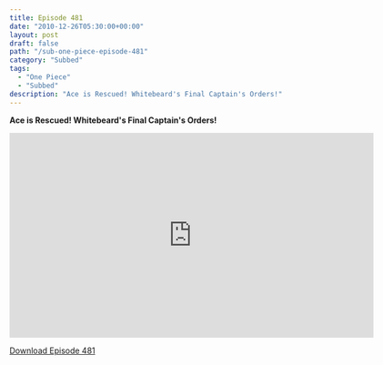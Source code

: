 ```yaml
---
title: Episode 481
date: "2010-12-26T05:30:00+00:00"
layout: post
draft: false
path: "/sub-one-piece-episode-481"
category: "Subbed"
tags:
  - "One Piece"
  - "Subbed"
description: "Ace is Rescued! Whitebeard's Final Captain's Orders!"
---
```


**Ace is Rescued! Whitebeard's Final Captain's Orders!**

<iframe width="640" height="360" src="https://www.rapidvideo.com/e/G6FRPEXQQM" frameborder="0" marginwidth=0 marginheight=0 scrolling=no allowfullscreen></iframe>

<a href="http://ouo.io/qs/eCodkFEQ?s=https://rapidvid.to/d/https://www.rapidvideo.com/e/G6FRPEXQQM">Download Episode 481</a>

